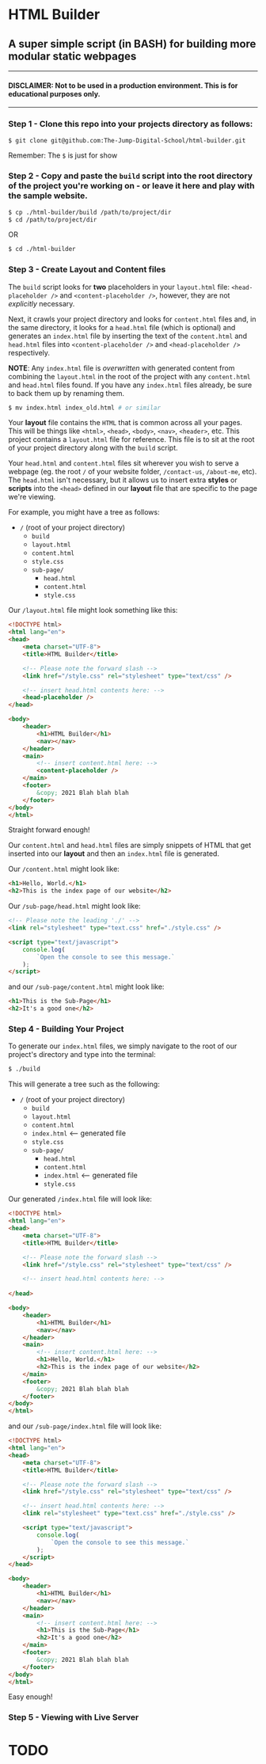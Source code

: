 # HTML Builder

## A super simple script (in BASH) for building more modular static webpages

---

#### DISCLAIMER: Not to be used in a production environment. This is for educational purposes only.

---

### Step 1 - Clone this repo into your projects directory as follows:

```bash
$ git clone git@github.com:The-Jump-Digital-School/html-builder.git
```
Remember: The `$` is just for show

### Step 2 - Copy and paste the `build` script into the root directory of the project you're working on - or leave it here and play with the sample website.

```bash
$ cp ./html-builder/build /path/to/project/dir
$ cd /path/to/project/dir
```
OR
```bash
$ cd ./html-builder
```

### Step 3 - Create Layout and Content files

The `build` script looks for __two__ placeholders in your `layout.html` file: `<head-placeholder />` and `<content-placeholder />`, however, they are not _explicitly_ necessary.

Next, it crawls your project directory and looks for `content.html` files and, in the same directory, it looks for a `head.html` file (which is optional) and generates an `index.html` file by inserting the text of the `content.html` and `head.html` files into `<content-placeholder />` and `<head-placeholder />` respectively.

__NOTE__: Any `index.html` file is _overwritten_ with generated content from combining the `layout.html` in the root of the project with any `content.html` and `head.html` files found. If you have any `index.html` files already, be sure to back them up by renaming them.

```bash
$ mv index.html index_old.html # or similar
```

Your __layout__ file contains the `HTML` that is common across all your pages. This will be things like `<html>`, `<head>`, `<body>`, `<nav>`, `<header>`, etc. This project contains a `layout.html` file for reference. This file is to sit at the root of your project directory along with the `build` script.

Your `head.html` and `content.html` files sit wherever you wish to serve a webpage (eg. the root `/` of your website folder, `/contact-us`, `/about-me`, etc). The `head.html` isn't necessary, but it allows us to insert extra __styles__ or __scripts__ into the `<head>` defined in our __layout__ file that are specific to the page we're viewing.

For example, you might have a tree as follows:

- `/` (root of your project directory)
  - `build`
  - `layout.html`
  - `content.html`
  - `style.css`
  - `sub-page/`
    - `head.html`
    - `content.html`
    - `style.css`

Our `/layout.html` file might look something like this:

```html
<!DOCTYPE html>
<html lang="en">
<head>
	<meta charset="UTF-8">
	<title>HTML Builder</title>

	<!-- Please note the forward slash -->
	<link href="/style.css" rel="stylesheet" type="text/css" />

	<!-- insert head.html contents here: -->
	<head-placeholder />
</head>

<body>
	<header>
		<h1>HTML Builder</h1>
		<nav></nav>
	</header>
	<main>
		<!-- insert content.html here: -->
		<content-placeholder />
	</main>
	<footer>
		&copy; 2021 Blah blah blah
	</footer>
</body>
</html>
```
Straight forward enough!

Our `content.html` and `head.html` files are simply snippets of HTML that get inserted into our __layout__ and then an `index.html` file is generated.

Our `/content.html` might look like:

```html
<h1>Hello, World.</h1>
<h2>This is the index page of our website</h2>
```

Our `/sub-page/head.html` might look like:

```html
<!-- Please note the leading './' -->
<link rel="stylesheet" type="text.css" href="./style.css" />

<script type="text/javascript">
	console.log(
		`Open the console to see this message.`
	);
</script>
```

and our `/sub-page/content.html` might look like:

```html
<h1>This is the Sub-Page</h1>
<h2>It's a good one</h2>
```

### Step 4 - Building Your Project

To generate our `index.html` files, we simply navigate to the root of our project's directory and type into the terminal:

```bash
$ ./build
```

This will generate a tree such as the following:

- `/` (root of your project directory)
  - `build`
  - `layout.html`
  - `content.html`
  - `index.html` <-- generated file
  - `style.css`
  - `sub-page/`
    - `head.html`
    - `content.html`
    - `index.html` <-- generated file
    - `style.css`

Our generated `/index.html` file will look like:

```html
<!DOCTYPE html>
<html lang="en">
<head>
	<meta charset="UTF-8">
	<title>HTML Builder</title>

	<!-- Please note the forward slash -->
	<link href="/style.css" rel="stylesheet" type="text/css" />

	<!-- insert head.html contents here: -->
	
</head>

<body>
	<header>
		<h1>HTML Builder</h1>
		<nav></nav>
	</header>
	<main>
		<!-- insert content.html here: -->
		<h1>Hello, World.</h1>
        <h2>This is the index page of our website</h2>
	</main>
	<footer>
		&copy; 2021 Blah blah blah
	</footer>
</body>
</html>
```

and our `/sub-page/index.html` file will look like:

```html
<!DOCTYPE html>
<html lang="en">
<head>
	<meta charset="UTF-8">
	<title>HTML Builder</title>

	<!-- Please note the forward slash -->
	<link href="/style.css" rel="stylesheet" type="text/css" />

	<!-- insert head.html contents here: -->
	<link rel="stylesheet" type="text.css" href="./style.css" />

	<script type="text/javascript">
		console.log(
			`Open the console to see this message.`
		);
	</script>
</head>

<body>
	<header>
		<h1>HTML Builder</h1>
		<nav></nav>
	</header>
	<main>
		<!-- insert content.html here: -->
		<h1>This is the Sub-Page</h1>
        <h2>It's a good one</h2>
	</main>
	<footer>
		&copy; 2021 Blah blah blah
	</footer>
</body>
</html>
```

Easy enough!

### Step 5 - Viewing with Live Server

# TODO

